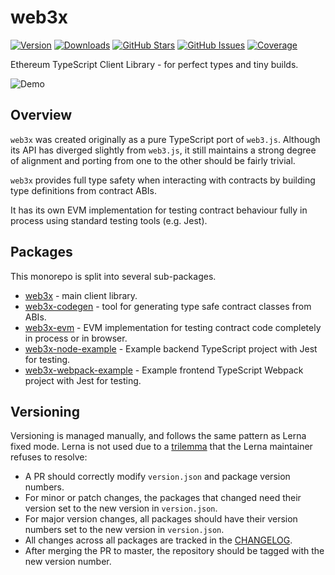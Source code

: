 # web3x

[![Version](https://img.shields.io/npm/v/web3x.svg)](https://www.npmjs.com/package/web3x)
[![Downloads](https://img.shields.io/npm/dm/web3x.svg)](https://www.npmjs.com/package/web3x)
[![GitHub Stars](https://img.shields.io/github/stars/xf00f/web3x.svg)](https://github.com/xf00f/web3x/stargazers)
[![GitHub Issues](https://img.shields.io/github/issues/xf00f/web3x.svg)](https://github.com/xf00f/web3x/issues)
[![Coverage](https://img.shields.io/coveralls/github/xf00f/web3x/master.svg)](https://coveralls.io/github/xf00f/web3x)

Ethereum TypeScript Client Library - for perfect types and tiny builds.

![Demo](https://user-images.githubusercontent.com/44038056/48001064-5d377d00-e0ff-11e8-994f-36d165f9124e.gif)

## Overview

`web3x` was created originally as a pure TypeScript port of `web3.js`. Although its API has diverged slightly from `web3.js`,
it still maintains a strong degree of alignment and porting from one to the other should be fairly trivial.

`web3x` provides full type safety when interacting with contracts by building type definitions from contract ABIs.

It has its own EVM implementation for testing contract behaviour fully in process using standard testing tools (e.g. Jest).

## Packages

This monorepo is split into several sub-packages.

- [web3x](/web3x) - main client library.
- [web3x-codegen](/web3x-codegen) - tool for generating type safe contract classes from ABIs.
- [web3x-evm](/web3x-evm) - EVM implementation for testing contract code completely in process or in browser.
- [web3x-node-example](/web3x-node-example) - Example backend TypeScript project with Jest for testing.
- [web3x-webpack-example](/web3x-webpack-example) - Example frontend TypeScript Webpack project with Jest for testing.

## Versioning

Versioning is managed manually, and follows the same pattern as Lerna fixed mode.
Lerna is not used due to a [trilemma](https://github.com/lerna/lerna/issues/901) that the Lerna maintainer refuses to resolve:

- A PR should correctly modify `version.json` and package version numbers.
- For minor or patch changes, the packages that changed need their version set to the new version in `version.json`.
- For major version changes, all packages should have their version numbers set to the new version in `version.json`.
- All changes across all packages are tracked in the [CHANGELOG](CHANGELOG.md).
- After merging the PR to master, the repository should be tagged with the new version number.
